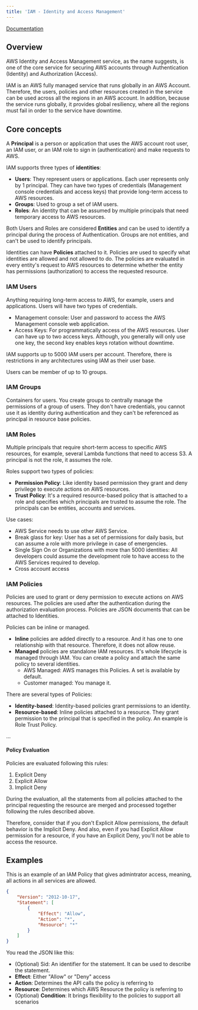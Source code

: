 ```yaml
---
title: 'IAM - Identity and Access Management'
---
```


[Documentation](https://docs.aws.amazon.com/IAM/latest/UserGuide/introduction.html)

## Overview

AWS Identity and Access Management service, as the name suggests, is one of the core service for securing AWS accounts through Authentication (Identity) and Authorization (Access).

IAM is an AWS fully managed service that runs globally in an AWS Account. Therefore, the users, policies and other resources created in the service can be used across all the regions in an AWS account. In addition, because the service runs globally, it provides global resiliency, where all the regions must fail in order to the service have downtime.

## Core concepts

A **Principal** is a person or application that uses the AWS account root user, an IAM user, or an IAM role to sign in (authentication) and make requests to AWS.

IAM supports three types of **identities**:

- **Users**: They represent users or applications. Each user represents only by 1 principal. They can have two types of credentials (Management console credentials and access keys) that provide long-term access to AWS resources.
- **Groups**: Used to group a set of IAM users.
- **Roles**: An identity that can be assumed by multiple principals that need temporary access to AWS resources.

Both Users and Roles are considered **Entities** and can be used to identify a principal during the process of Authentication. Groups are not entities, and can't be used to identify principals.

Identities can have **Policies** attached to it. Policies are used to specify what identities are allowed and not allowed to do. The policies are evaluated in every entity's request to AWS resources to determine whether the entity has permissions (authorization) to access the requested resource.

### IAM Users

Anything requiring long-term access to AWS, for example, users and applications. Users will have two types of credentials.

- Management console: User and password to access the AWS Management console web application.
- Access Keys: For programmatically access of the AWS resources. User can have up to two access keys. Although, you generally will only use one key, the second key enables keys rotation without downtime.

IAM supports up to 5000 IAM users per account. Therefore, there is restrictions in any architectures using IAM as their user base.

Users can be member of up to 10 groups.

### IAM Groups

Containers for users. You create groups to centrally manage the permissions of a group of users.  They don't have credentials, you cannot use it as identity during authentication and they can't be referenced as principal in resource base policies.

### IAM Roles

Multiple principals that require short-term access to specific AWS resources, for example, several Lambda functions that need to access S3. A principal is not the role, it assumes the role.

Roles support two types of policies:

- **Permission Policy**: Like identity based permission they grant and deny privilege to execute actions on AWS resources.
- **Trust Policy**: It's a required resource-based policy that is attached to a role and specifies which principals are trusted to assume the role. The principals can be entities, accounts and services.

Use cases:

- AWS Service needs to use other AWS Service.
- Break glass for key: User has a set of permissions for daily basis, but can assume a role with more privilege in case of emergencies.
- Single Sign On or Organizations with more than 5000 identities: All developers could assume the development role to have access to the AWS Services required to develop.
- Cross account access

### IAM Policies

Policies are used to grant or deny permission to execute actions on AWS resources. The policies are used after the authentication during the authorization evaluation process. Policies are JSON documents that can be attached to Identities.

Policies can be inline or managed.

- **Inline** policies are added directly to a resource. And it has one to one relationship with that resource. Therefore, it does not allow reuse.
- **Managed** policies are standalone IAM resources. It's whole lifecycle is managed through IAM. You can create a policy and attach the same policy to several identities.
  - AWS Managed: AWS manages this Policies. A set is available by default.
  - Customer managed: You manage it.

There are several types of Policies:

- **Identity-based**: Identity-based policies grant permissions to an identity.
- **Resource-based**: Inline policies attached to a resource. They grant permission to the principal that is specified in the policy. An example is Role Trust Policy.

...

#### Policy Evaluation

Policies are evaluated following this rules:

1. Explicit Deny
2. Explicit Allow
3. Implicit Deny

During the evaluation, all the statements from all policies attached to the principal requesting the resource are merged and processed together following the rules described above.

Therefore, consider that if you don't Explicit Allow permissions, the default behavior is the Implicit Deny. And also, even if you had Explicit Allow permission for a resource, if you have an Explicit Deny, you'll not be able to access the resource.

## Examples

This is an example of an IAM Policy that gives admintrator access, meaning, all actions in all services are allowed.

```json
{
    "Version": "2012-10-17",
    "Statement": [
        {
            "Effect": "Allow",
            "Action": "*",
            "Resource": "*"
        }
    ]
}
```

You read the JSON like this:

- (Optional) Sid: An identifier for the statement. It can be used to describe the statement.
- **Effect**: Either "Allow" or "Deny" access
- **Action**: Determines the API calls the policy is referring to
- **Resource**: Determines which AWS Resource the policy is referring to
- (Optional) **Condition**: It brings flexibility to the policies to support all scenarios





